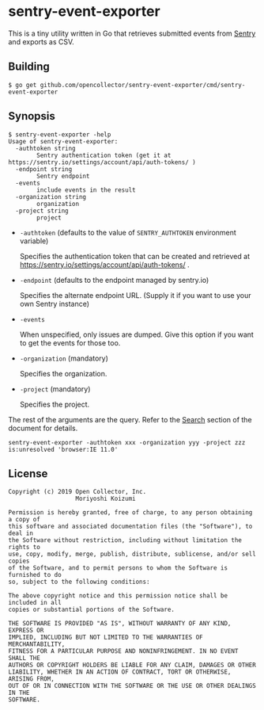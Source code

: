 # sentry-event-exporter

This is a tiny utility written in Go that retrieves submitted events from [Sentry](https://sentry.io) and exports as CSV.

## Building

```
$ go get github.com/opencollector/sentry-event-exporter/cmd/sentry-event-exporter
```

## Synopsis

```
$ sentry-event-exporter -help
Usage of sentry-event-exporter:
  -authtoken string
        Sentry authentication token (get it at https://sentry.io/settings/account/api/auth-tokens/ )
  -endpoint string
        Sentry endpoint
  -events
        include events in the result
  -organization string
        organization
  -project string
        project
```

* `-authtoken` (defaults to the value of `SENTRY_AUTHTOKEN` environment variable)

	Specifies the authentication token that can be created and retrieved at https://sentry.io/settings/account/api/auth-tokens/ .

* `-endpoint` (defaults to the endpoint managed by sentry.io)

	Specifies the alternate endpoint URL. (Supply it if you want to use your own Sentry instance)

* `-events`

	When unspecified, only issues are dumped.  Give this option if you want to get the events for those too.

* `-organization` (mandatory)

	Specifies the organization.

* `-project` (mandatory)

	Specifies the project.


The rest of the arguments are the query.  Refer to the [Search](https://docs.sentry.io/workflow/search/) section of the document for details.

```
sentry-event-exporter -authtoken xxx -organization yyy -project zzz is:unresolved 'browser:IE 11.0'
```


## License

```
Copyright (c) 2019 Open Collector, Inc.
                   Moriyoshi Koizumi

Permission is hereby granted, free of charge, to any person obtaining a copy of
this software and associated documentation files (the "Software"), to deal in
the Software without restriction, including without limitation the rights to
use, copy, modify, merge, publish, distribute, sublicense, and/or sell copies
of the Software, and to permit persons to whom the Software is furnished to do
so, subject to the following conditions:

The above copyright notice and this permission notice shall be included in all
copies or substantial portions of the Software.

THE SOFTWARE IS PROVIDED "AS IS", WITHOUT WARRANTY OF ANY KIND, EXPRESS OR
IMPLIED, INCLUDING BUT NOT LIMITED TO THE WARRANTIES OF MERCHANTABILITY,
FITNESS FOR A PARTICULAR PURPOSE AND NONINFRINGEMENT. IN NO EVENT SHALL THE
AUTHORS OR COPYRIGHT HOLDERS BE LIABLE FOR ANY CLAIM, DAMAGES OR OTHER
LIABILITY, WHETHER IN AN ACTION OF CONTRACT, TORT OR OTHERWISE, ARISING FROM,
OUT OF OR IN CONNECTION WITH THE SOFTWARE OR THE USE OR OTHER DEALINGS IN THE
SOFTWARE.
```
